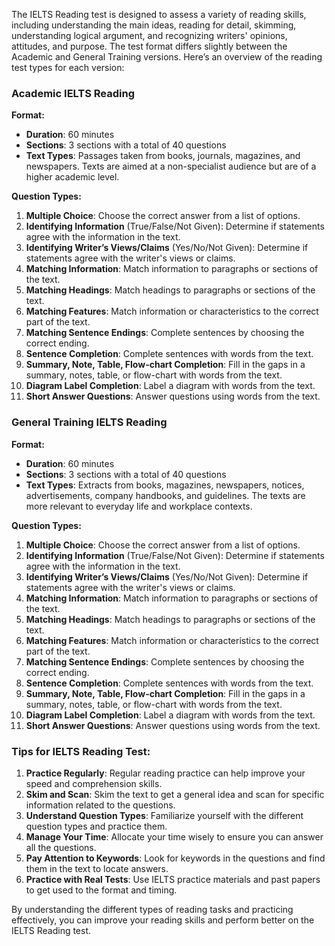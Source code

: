 The IELTS Reading test is designed to assess a variety of reading skills, including understanding the main ideas, reading for detail, skimming, understanding logical argument, and recognizing writers' opinions, attitudes, and purpose. The test format differs slightly between the Academic and General Training versions. Here’s an overview of the reading test types for each version:

### **Academic IELTS Reading**

**Format:**
- **Duration**: 60 minutes
- **Sections**: 3 sections with a total of 40 questions
- **Text Types**: Passages taken from books, journals, magazines, and newspapers. Texts are aimed at a non-specialist audience but are of a higher academic level.

**Question Types:**
1. **Multiple Choice**: Choose the correct answer from a list of options.
2. **Identifying Information** (True/False/Not Given): Determine if statements agree with the information in the text.
3. **Identifying Writer’s Views/Claims** (Yes/No/Not Given): Determine if statements agree with the writer's views or claims.
4. **Matching Information**: Match information to paragraphs or sections of the text.
5. **Matching Headings**: Match headings to paragraphs or sections of the text.
6. **Matching Features**: Match information or characteristics to the correct part of the text.
7. **Matching Sentence Endings**: Complete sentences by choosing the correct ending.
8. **Sentence Completion**: Complete sentences with words from the text.
9. **Summary, Note, Table, Flow-chart Completion**: Fill in the gaps in a summary, notes, table, or flow-chart with words from the text.
10. **Diagram Label Completion**: Label a diagram with words from the text.
11. **Short Answer Questions**: Answer questions using words from the text.

### **General Training IELTS Reading**

**Format:**
- **Duration**: 60 minutes
- **Sections**: 3 sections with a total of 40 questions
- **Text Types**: Extracts from books, magazines, newspapers, notices, advertisements, company handbooks, and guidelines. The texts are more relevant to everyday life and workplace contexts.

**Question Types:**
1. **Multiple Choice**: Choose the correct answer from a list of options.
2. **Identifying Information** (True/False/Not Given): Determine if statements agree with the information in the text.
3. **Identifying Writer’s Views/Claims** (Yes/No/Not Given): Determine if statements agree with the writer's views or claims.
4. **Matching Information**: Match information to paragraphs or sections of the text.
5. **Matching Headings**: Match headings to paragraphs or sections of the text.
6. **Matching Features**: Match information or characteristics to the correct part of the text.
7. **Matching Sentence Endings**: Complete sentences by choosing the correct ending.
8. **Sentence Completion**: Complete sentences with words from the text.
9. **Summary, Note, Table, Flow-chart Completion**: Fill in the gaps in a summary, notes, table, or flow-chart with words from the text.
10. **Diagram Label Completion**: Label a diagram with words from the text.
11. **Short Answer Questions**: Answer questions using words from the text.

### **Tips for IELTS Reading Test:**

1. **Practice Regularly**: Regular reading practice can help improve your speed and comprehension skills.
2. **Skim and Scan**: Skim the text to get a general idea and scan for specific information related to the questions.
3. **Understand Question Types**: Familiarize yourself with the different question types and practice them.
4. **Manage Your Time**: Allocate your time wisely to ensure you can answer all the questions.
5. **Pay Attention to Keywords**: Look for keywords in the questions and find them in the text to locate answers.
6. **Practice with Real Tests**: Use IELTS practice materials and past papers to get used to the format and timing.

By understanding the different types of reading tasks and practicing effectively, you can improve your reading skills and perform better on the IELTS Reading test.
